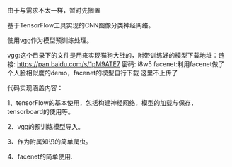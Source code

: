 由于与需求不太一样，暂时先搁置

基于TensorFlow工具实现的CNN图像分类神经网络。

使用vgg作为模型预训练处理。

vgg:这个目录下的文件是用来实现猫狗大战的，附带训练好的模型下载地址：链接: https://pan.baidu.com/s/1pM9ATE7 密码: i8w5
facenet:利用facenet做了个人脸相似度的demo，facenet的模型自行下载 这里不上传了


代码实现涵盖内容：

1、tensorFlow的基本使用，包括构建神经网络，模型的加载与保存，tensorboard的使用等。

2、vgg的预训练模型导入。

3、作为附属知识的简单爬虫。

4、facenet的简单使用.
  
